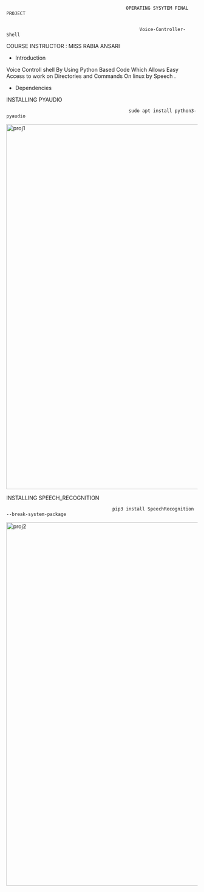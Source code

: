                                                 OPERATING SYSYTEM FINAL PROJECT
                                               
                                               
                                                     Voice-Controller-Shell
                                                    
   COURSE INSTRUCTOR : MISS RABIA ANSARI  
   
- Introduction

Voice Controll shell By Using Python Based Code Which Allows Easy Access to work on Directories and Commands On linux by Speech .

- Dependencies

INSTALLING PYAUDIO


                                                 sudo apt install python3-pyaudio

<img width="960" alt="proj1" src="https://user-images.githubusercontent.com/110839535/236692044-d7d62474-c251-4888-9b0e-0b64e19236f7.PNG">

INSTALLING SPEECH_RECOGNITION


                                           pip3 install SpeechRecognition --break-system-package

<img width="956" alt="proj2" src="https://user-images.githubusercontent.com/110839535/236692106-fc6a8eb8-b130-447c-8176-323b847d059b.PNG">


